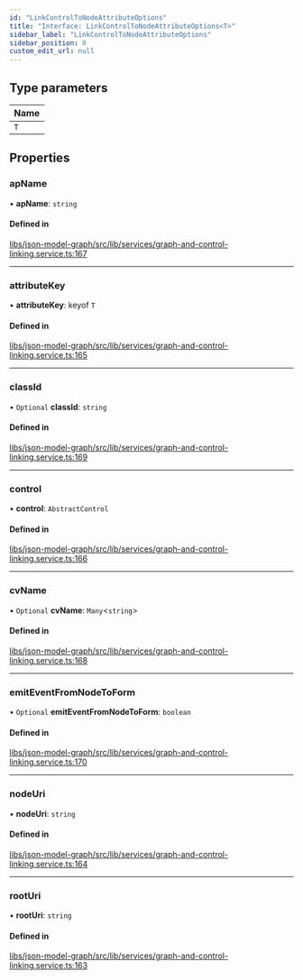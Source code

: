 ```yaml
---
id: "LinkControlToNodeAttributeOptions"
title: "Interface: LinkControlToNodeAttributeOptions<T>"
sidebar_label: "LinkControlToNodeAttributeOptions"
sidebar_position: 0
custom_edit_url: null
---
```


## Type parameters

| Name |
| :------ |
| `T` |

## Properties

### apName

• **apName**: `string`

#### Defined in

[libs/json-model-graph/src/lib/services/graph-and-control-linking.service.ts:167](https://github.com/cognizone/ng-cognizone/blob/861cbad/libs/json-model-graph/src/lib/services/graph-and-control-linking.service.ts#L167)

___

### attributeKey

• **attributeKey**: keyof `T`

#### Defined in

[libs/json-model-graph/src/lib/services/graph-and-control-linking.service.ts:165](https://github.com/cognizone/ng-cognizone/blob/861cbad/libs/json-model-graph/src/lib/services/graph-and-control-linking.service.ts#L165)

___

### classId

• `Optional` **classId**: `string`

#### Defined in

[libs/json-model-graph/src/lib/services/graph-and-control-linking.service.ts:169](https://github.com/cognizone/ng-cognizone/blob/861cbad/libs/json-model-graph/src/lib/services/graph-and-control-linking.service.ts#L169)

___

### control

• **control**: `AbstractControl`

#### Defined in

[libs/json-model-graph/src/lib/services/graph-and-control-linking.service.ts:166](https://github.com/cognizone/ng-cognizone/blob/861cbad/libs/json-model-graph/src/lib/services/graph-and-control-linking.service.ts#L166)

___

### cvName

• `Optional` **cvName**: `Many`<`string`\>

#### Defined in

[libs/json-model-graph/src/lib/services/graph-and-control-linking.service.ts:168](https://github.com/cognizone/ng-cognizone/blob/861cbad/libs/json-model-graph/src/lib/services/graph-and-control-linking.service.ts#L168)

___

### emitEventFromNodeToForm

• `Optional` **emitEventFromNodeToForm**: `boolean`

#### Defined in

[libs/json-model-graph/src/lib/services/graph-and-control-linking.service.ts:170](https://github.com/cognizone/ng-cognizone/blob/861cbad/libs/json-model-graph/src/lib/services/graph-and-control-linking.service.ts#L170)

___

### nodeUri

• **nodeUri**: `string`

#### Defined in

[libs/json-model-graph/src/lib/services/graph-and-control-linking.service.ts:164](https://github.com/cognizone/ng-cognizone/blob/861cbad/libs/json-model-graph/src/lib/services/graph-and-control-linking.service.ts#L164)

___

### rootUri

• **rootUri**: `string`

#### Defined in

[libs/json-model-graph/src/lib/services/graph-and-control-linking.service.ts:163](https://github.com/cognizone/ng-cognizone/blob/861cbad/libs/json-model-graph/src/lib/services/graph-and-control-linking.service.ts#L163)
